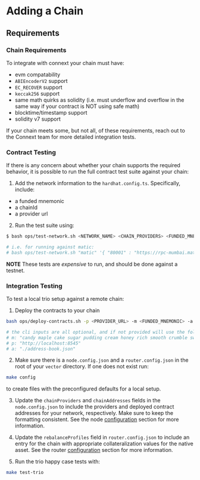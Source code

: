 # Adding a Chain

## Requirements

### Chain Requirements

To integrate with connext your chain must have:

- evm compatability
- `ABIEncoderV2` support
- `EC_RECOVER` support
- `keccak256` support
- same math quirks as solidity (i.e. must underflow and overflow in the same way if your contract is NOT using safe math)
- blocktime/timestamp support
- solidity v7 support

If your chain meets some, but not all, of these requirements, reach out to the Connext team for more detailed integration tests.

### Contract Testing

If there is any concern about whether your chain supports the required behavior, it is possible to run the full contract test suite against your chain:

1. Add the network information to the `hardhat.config.ts`. Specifically, include:

- a funded mnemonic
- a chainId
- a provider url

2. Run the test suite using:

```sh
$ bash ops/test-network.sh <NETWORK_NAME> <CHAIN_PROVIDERS> <FUNDED_MNEMONIC>

# i.e. for running against matic:
# bash ops/test-network.sh "matic" '{ "80001" : "https://rpc-mumbai.matic.today" }' "candy maple cake sugar pudding cream honey rich smooth crumble sweet treat"
```

**NOTE** These tests are _expensive_ to run, and should be done against a testnet.

### Integration Testing

To test a local trio setup against a remote chain:

1. Deploy the contracts to your chain

```sh
bash ops/deploy-contracts.sh -p <PROVIDER_URL> -m <FUNDED_MNEMONIC> -a <ADDRESS_BOOK_PATH>

# the cli inputs are all optional, and if not provided will use the following defaults:
# m: "candy maple cake sugar pudding cream honey rich smooth crumble sweet treat"
# p: "http://localhost:8545"
# a: "./address-book.json"
```

2. Make sure there is a `node.config.json` and a `router.config.json` in the root of your `vector` directory. If one does not exist run:

```sh
make config
```

to create files with the preconfigured defaults for a local setup.

3. Update the `chainProviders` and `chainAddresses` fields in the `node.config.json` to include the providers and deployed contract addresses for your network, respectively. Make sure to keep the formatting consistent. See the node [configuration](../node/configure.md) section for more information.

4. Update the `rebalanceProfiles` field in `router.config.json` to include an entry for the chain with appropriate collateralization values for the native asset. See the router [configuration](./configure.md) section for more information.

5. Run the trio happy case tests with:

```sh
make test-trio
```
